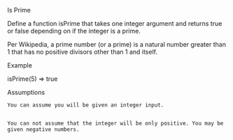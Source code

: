 Is Prime


Define a function isPrime that takes one integer argument and returns true or false depending on if the integer is a prime.


Per Wikipedia, a prime number (or a prime) is a natural number greater than 1 that has no positive divisors other than 1 and itself.


Example


isPrime(5)
=> true


Assumptions


    You can assume you will be given an integer input.
    
    
    You can not assume that the integer will be only positive. You may be given negative numbers.
